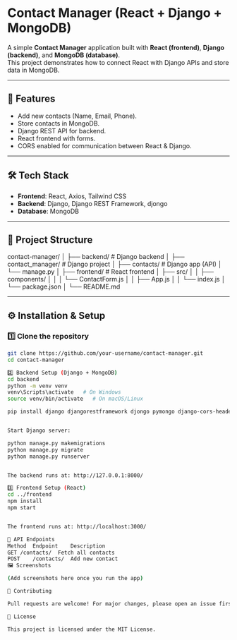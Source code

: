 # Contact Manager (React + Django + MongoDB)

A simple **Contact Manager** application built with **React (frontend)**, **Django (backend)**, and **MongoDB (database)**.  
This project demonstrates how to connect React with Django APIs and store data in MongoDB.

---

## 🚀 Features
- Add new contacts (Name, Email, Phone).
- Store contacts in MongoDB.
- Django REST API for backend.
- React frontend with forms.
- CORS enabled for communication between React & Django.

---

## 🛠️ Tech Stack
- **Frontend**: React, Axios, Tailwind CSS
- **Backend**: Django, Django REST Framework, djongo
- **Database**: MongoDB

---

## 📂 Project Structure

contact-manager/
│
├── backend/ # Django backend
│ ├── contact_manager/ # Django project
│ ├── contacts/ # Django app (API)
│ └── manage.py
│
├── frontend/ # React frontend
│ ├── src/
│ │ ├── components/
│ │ │ └── ContactForm.js
│ │ ├── App.js
│ │ └── index.js
│ └── package.json
│
└── README.md


---

## ⚙️ Installation & Setup

### 1️⃣ Clone the repository
```bash
git clone https://github.com/your-username/contact-manager.git
cd contact-manager

2️⃣ Backend Setup (Django + MongoDB)
cd backend
python -m venv venv
venv\Scripts\activate   # On Windows
source venv/bin/activate   # On macOS/Linux

pip install django djangorestframework djongo pymongo django-cors-headers


Start Django server:

python manage.py makemigrations
python manage.py migrate
python manage.py runserver


The backend runs at: http://127.0.0.1:8000/

3️⃣ Frontend Setup (React)
cd ../frontend
npm install
npm start


The frontend runs at: http://localhost:3000/

📡 API Endpoints
Method	Endpoint	Description
GET	/contacts/	Fetch all contacts
POST	/contacts/	Add new contact
🖼️ Screenshots

(Add screenshots here once you run the app)

🤝 Contributing

Pull requests are welcome! For major changes, please open an issue first to discuss.

📜 License

This project is licensed under the MIT License.

